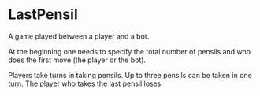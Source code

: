 # LastPensil

A game played between a player and a bot. 

At the beginning one needs to specify the total number of pensils and who does the first move (the player or the bot).

Players take turns in taking pensils. Up to three pensils can be taken in one turn. The player who takes the last pensil loses.